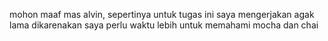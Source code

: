 mohon maaf mas alvin, sepertinya untuk tugas ini saya mengerjakan agak lama dikarenakan saya perlu waktu lebih untuk memahami mocha dan chai
